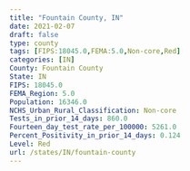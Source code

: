 ```yaml
---
title: "Fountain County, IN"
date: 2021-02-07
draft: false
type: county
tags: [FIPS:18045.0,FEMA:5.0,Non-core,Red]
categories: [IN]
County: Fountain County
State: IN
FIPS: 18045.0
FEMA_Region: 5.0
Population: 16346.0
NCHS_Urban_Rural_Classification: Non-core
Tests_in_prior_14_days: 860.0
Fourteen_day_test_rate_per_100000: 5261.0
Percent_Positivity_in_prior_14_days: 0.124
Level: Red
url: /states/IN/fountain-county
---
```



